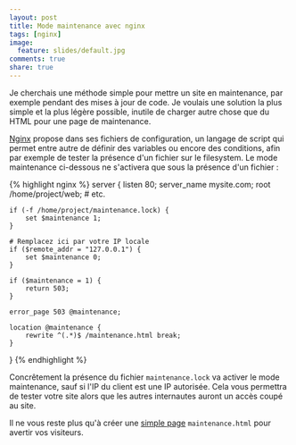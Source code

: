 ```yaml
---
layout: post
title: Mode maintenance avec nginx
tags: [nginx]
image:
  feature: slides/default.jpg
comments: true
share: true
---
```


Je cherchais une méthode simple pour mettre un site en maintenance, par exemple 
pendant des mises à jour de code. Je voulais une solution la plus simple et la 
plus légère possible, inutile de charger autre chose que du HTML pour une page 
de maintenance.

[Nginx][nginx] propose dans ses fichiers de configuration, un langage de script 
qui permet entre autre de définir des variables ou encore des conditions, afin 
par exemple de tester la présence d'un fichier sur le filesystem. Le mode 
maintenance ci-dessous ne s'activera que sous la présence d'un fichier :

{% highlight nginx %}
server {
    listen 80;
    server_name mysite.com;
    root /home/project/web;
    # etc.

    if (-f /home/project/maintenance.lock) {
        set $maintenance 1;
    }

    # Remplacez ici par votre IP locale
    if ($remote_addr = "127.0.0.1") {
        set $maintenance 0;
    }

    if ($maintenance = 1) {
        return 503;
    }

    error_page 503 @maintenance;

    location @maintenance {
        rewrite ^(.*)$ /maintenance.html break;
    }
}
{% endhighlight %}

Concrêtement la présence du fichier `maintenance.lock` va activer le mode 
maintenance, sauf si l'IP du client est une IP autorisée. Cela vous permettra de 
tester votre site alors que les autres internautes auront un accès coupé au 
site.

Il ne vous reste plus qu'à créer une [simple page][maintenance_html] 
`maintenance.html` pour avertir vos visiteurs.

[nginx]: http://nginx.org/
[maintenance_html]: https://gist.github.com/pitch-gist/2999707
